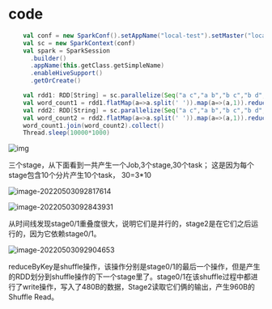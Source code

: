 # code

```scala
    val conf = new SparkConf().setAppName("local-test").setMaster("local")
    val sc = new SparkContext(conf)
    val spark = SparkSession
      .builder()
      .appName(this.getClass.getSimpleName)
      .enableHiveSupport()
      .getOrCreate()

    val rdd1: RDD[String] = sc.parallelize(Seq("a c","a b","b c","b d","c d"),10)
    val word_count1 = rdd1.flatMap(a=>a.split(' ')).map(a=>(a,1)).reduceByKey((x,y)=>x+y)
    val rdd2: RDD[String] = sc.parallelize(Seq("a c","a b","b c","b d","c d"),10)
    val word_count2 = rdd2.flatMap(a=>a.split(' ')).map(a=>(a,1)).reduceByKey((x,y)=>x+y)
    word_count1.join(word_count2).collect()
    Thread.sleep(10000*1000)
```

![img](https://piggo-picture.oss-cn-hangzhou.aliyuncs.com/image/1620.png)

三个stage，从下面看到一共产生一个Job,3个stage,30个task； 这是因为每个stage包含10个分片产生10个task， 30=3*10

![image-20220503092817614](https://piggo-picture.oss-cn-hangzhou.aliyuncs.com/image/image-20220503092817614.png)

![image-20220503092843931](https://piggo-picture.oss-cn-hangzhou.aliyuncs.com/image/image-20220503092843931.png)

从时间线发现stage0/1重叠度很大，说明它们是并行的，stage2是在它们之后运行的，因为它依赖stage0/1。

![image-20220503092904653](https://piggo-picture.oss-cn-hangzhou.aliyuncs.com/image/image-20220503092904653.png)

reduceByKey是shuffle操作，该操作分别是stage0/1的最后一个操作，但是产生的RDD划分到shuffle操作的下一个stage里了。stage0/1在该shuffle过程中都进行了write操作，写入了480B的数据，Stage2读取它们俩的输出，产生960B的Shuffle Read。
